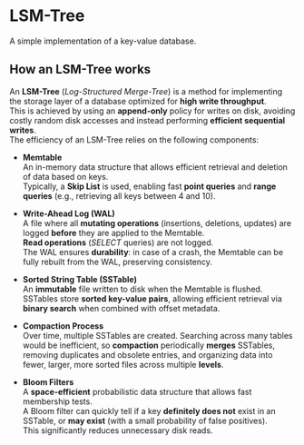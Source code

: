 # LSM-Tree
A simple implementation of a key-value database.

## How an LSM-Tree works
An **LSM-Tree** (*Log-Structured Merge-Tree*) is a method for implementing the storage layer of a database optimized for **high write throughput**.  
This is achieved by using an **append-only** policy for writes on disk, avoiding costly random disk accesses and instead performing **efficient sequential writes**.  
The efficiency of an LSM-Tree relies on the following components:

- **Memtable**  
  An in-memory data structure that allows efficient retrieval and deletion of data based on keys.  
  Typically, a **Skip List** is used, enabling fast **point queries** and **range queries** (e.g., retrieving all keys between 4 and 10).

- **Write-Ahead Log (WAL)**  
  A file where all **mutating operations** (insertions, deletions, updates) are logged **before** they are applied to the Memtable.  
  **Read operations** (*SELECT* queries) are not logged.  
  The WAL ensures **durability**: in case of a crash, the Memtable can be fully rebuilt from the WAL, preserving consistency.

- **Sorted String Table (SSTable)**  
  An **immutable** file written to disk when the Memtable is flushed.  
  SSTables store **sorted key-value pairs**, allowing efficient retrieval via **binary search** when combined with offset metadata.

- **Compaction Process**  
  Over time, multiple SSTables are created. Searching across many tables would be inefficient, so **compaction** periodically **merges** SSTables, removing duplicates and obsolete entries, and organizing data into fewer, larger, more sorted files across multiple **levels**.

- **Bloom Filters**  
  A **space-efficient** probabilistic data structure that allows fast membership tests.  
  A Bloom filter can quickly tell if a key **definitely does not** exist in an SSTable, or **may exist** (with a small probability of false positives).  
  This significantly reduces unnecessary disk reads.
